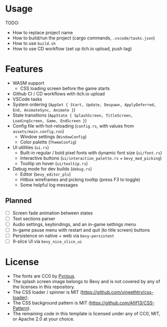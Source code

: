 # Usage

TODO:
- How to replace project name
- How to build/run the project (cargo commands, `.vscode/tasks.json`)
- How to use `build.sh`
- How to use CD workflow (set up itch.io upload, push tag)

# Features

- WASM support
    - CSS loading screen before the game starts
- Github CI / CD workflows with itch.io upload
- VSCode tasks
- System ordering (`AppSet { Start, Update, Despawn, ApplyDeferred, End, AnimateSync, Animate }`)
- State transitions (`AppState { SplashScreen, TitleScreen, LoadingScreen, Game, EndScreen }`)
- Config file with hot-reloading (`config.rs`, with values from `assets/main.config.ron`)
    - Window settings (`WindowConfig`)
    - Color palette (`ThemeConfig`)
- UI utilities (`ui.rs`)
    - Built-in regular / bold pixel fonts with dynamic font size (`ui/font.rs`)
    - Interactive buttons (`ui/interaction_palette.rs` + `bevy_mod_picking`)
    - Tooltip on hover (`ui/tooltip.rs`)
- Debug mode for dev builds (`debug.rs`)
    - Editor (`bevy_editor_pls`)
    - Hitbox wireframes and picking tooltip (press F3 to toggle)
    - Some helpful log messages

## Planned

- [ ] Screen fade animation between states
- [ ] Text sections parser
- [ ] Audio settings, keybindings, and an in-game settings menu
- [ ] In-game pause menu with restart and quit (to title screen) buttons
- [ ] Persistence on native + web via `bevy-persistent`
- [ ] 9-slice UI via `bevy_nice_slice_ui`

# License

- The fonts are CC0 by [Pyrious](https://github.com/benfrankel).
- The splash screen image belongs to Bevy and is not covered by any of the licenses in this repository.
- The CSS loader / spinner is MIT (https://github.com/vineethtrv/css-loader).
- The CSS background pattern is MIT (https://github.com/Afif13/CSS-Pattern).
- The remaining code in this template is licensed under any of CC0, MIT, or Apache 2.0 at your choice.
